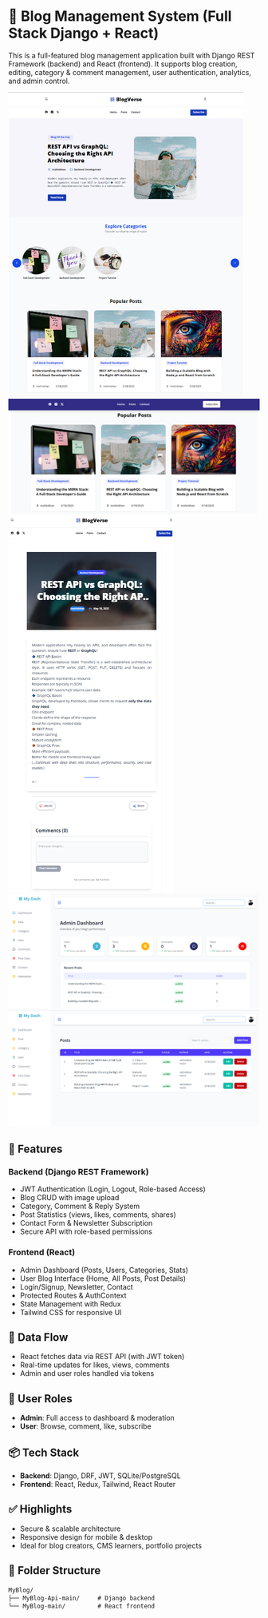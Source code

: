 # 📝 Blog Management System (Full Stack Django + React)

This is a full-featured blog management application built with Django REST Framework (backend) and React (frontend). It supports blog creation, editing, category & comment management, user authentication, analytics, and admin control.

![Project Screenshot](https://github.com/mohinkhan13/Blog-managment/blob/main/Project%20Screenshot/Home%20page%2001.png)
![Project Screenshot](https://github.com/mohinkhan13/Blog-managment/blob/main/Project%20Screenshot/home%20page%2003.png)
![Project Screenshot](https://github.com/mohinkhan13/Blog-managment/blob/main/Project%20Screenshot/post%20detail%20page.png)
![Project Screenshot](https://github.com/mohinkhan13/Blog-managment/blob/main/Project%20Screenshot/Admin%20Panel.png)
![Project Screenshot](https://github.com/mohinkhan13/Blog-managment/blob/main/Project%20Screenshot/Admin%20Posts.png)

## 🚀 Features

### Backend (Django REST Framework)
- JWT Authentication (Login, Logout, Role-based Access)
- Blog CRUD with image upload
- Category, Comment & Reply System
- Post Statistics (views, likes, comments, shares)
- Contact Form & Newsletter Subscription
- Secure API with role-based permissions

### Frontend (React)
- Admin Dashboard (Posts, Users, Categories, Stats)
- User Blog Interface (Home, All Posts, Post Details)
- Login/Signup, Newsletter, Contact
- Protected Routes & AuthContext
- State Management with Redux
- Tailwind CSS for responsive UI

## 🔁 Data Flow
- React fetches data via REST API (with JWT token)
- Real-time updates for likes, views, comments
- Admin and user roles handled via tokens

## 👥 User Roles
- **Admin**: Full access to dashboard & moderation
- **User**: Browse, comment, like, subscribe

## 📦 Tech Stack
- **Backend**: Django, DRF, JWT, SQLite/PostgreSQL
- **Frontend**: React, Redux, Tailwind, React Router

## ✅ Highlights
- Secure & scalable architecture
- Responsive design for mobile & desktop
- Ideal for blog creators, CMS learners, portfolio projects

## 📌 Folder Structure
```
MyBlog/
├── MyBlog-Api-main/     # Django backend
└── MyBlog-main/         # React frontend
```



